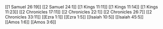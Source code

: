 [[1 Samuel 26:19]]
[[2 Samuel 24:1]]
[[1 Kings 11:11]]
[[1 Kings 11:14]]
[[1 Kings 11:23]]
[[2 Chronicles 17:11]]
[[2 Chronicles 22:1]]
[[2 Chronicles 26:7]]
[[2 Chronicles 33:11]]
[[Ezra 1:1]]
[[Ezra 1:5]]
[[Isaiah 10:5]]
[[Isaiah 45:5]]
[[Amos 1:6]]
[[Amos 3:6]]
